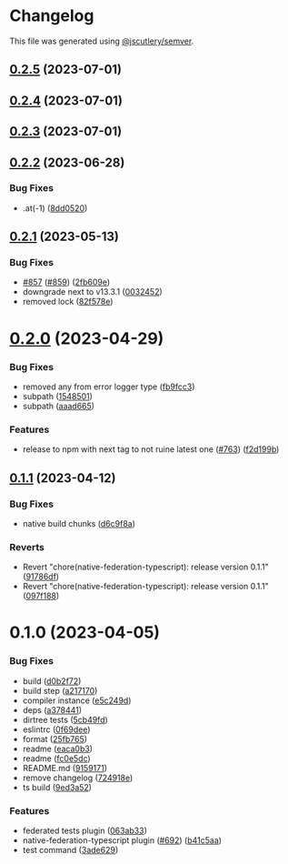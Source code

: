 # Changelog

This file was generated using [@jscutlery/semver](https://github.com/jscutlery/semver).

## [0.2.5](https://github.com/module-federation/nextjs-mf/compare/native-federation-typescript-0.2.4...native-federation-typescript-0.2.5) (2023-07-01)



## [0.2.4](https://github.com/module-federation/nextjs-mf/compare/native-federation-typescript-0.2.3...native-federation-typescript-0.2.4) (2023-07-01)



## [0.2.3](https://github.com/module-federation/nextjs-mf/compare/native-federation-typescript-0.2.2...native-federation-typescript-0.2.3) (2023-07-01)



## [0.2.2](https://github.com/module-federation/nextjs-mf/compare/native-federation-typescript-0.2.1...native-federation-typescript-0.2.2) (2023-06-28)


### Bug Fixes

* .at(-1) ([8dd0520](https://github.com/module-federation/nextjs-mf/commit/8dd0520b5464c49e89c63307c5388450e4bebbf8))



## [0.2.1](https://github.com/module-federation/nextjs-mf/compare/native-federation-typescript-0.2.0...native-federation-typescript-0.2.1) (2023-05-13)


### Bug Fixes

* [#857](https://github.com/module-federation/nextjs-mf/issues/857) ([#859](https://github.com/module-federation/nextjs-mf/issues/859)) ([2fb609e](https://github.com/module-federation/nextjs-mf/commit/2fb609efb9a3c8f3e6740e0159510d649c1d229d))
* downgrade next to v13.3.1 ([0032452](https://github.com/module-federation/nextjs-mf/commit/0032452980c70b211b6c04332326b7973f7c8446))
* removed lock ([82f578e](https://github.com/module-federation/nextjs-mf/commit/82f578e713734f7f6b06e09b794fab4f66af248a))



# [0.2.0](https://github.com/module-federation/nextjs-mf/compare/native-federation-typescript-0.1.1...native-federation-typescript-0.2.0) (2023-04-29)


### Bug Fixes

* removed any from error logger type ([fb9fcc3](https://github.com/module-federation/nextjs-mf/commit/fb9fcc3a54a13be36335830f076a86557b75bb4a))
* subpath ([1548501](https://github.com/module-federation/nextjs-mf/commit/1548501bb4679c0c534c02609cb6bc5459f224a4))
* subpath ([aaad665](https://github.com/module-federation/nextjs-mf/commit/aaad665307d80b49ee19496a5b8b400df243558e))


### Features

* release to npm with next tag to not ruine latest one ([#763](https://github.com/module-federation/nextjs-mf/issues/763)) ([f2d199b](https://github.com/module-federation/nextjs-mf/commit/f2d199b3b3fbbd428514b1ce1f139efc82f7fff0))



## [0.1.1](https://github.com/module-federation/nextjs-mf/compare/native-federation-typescript-0.1.0...native-federation-typescript-0.1.1) (2023-04-12)


### Bug Fixes

* native build chunks ([d6c9f8a](https://github.com/module-federation/nextjs-mf/commit/d6c9f8a957ed00a8d92332ccc38ed9780f01d54e))


### Reverts

* Revert "chore(native-federation-typescript): release version 0.1.1" ([91786df](https://github.com/module-federation/nextjs-mf/commit/91786df726e5c078ed78e745b6b105e11bd2e39b))
* Revert "chore(native-federation-typescript): release version 0.1.1" ([097f188](https://github.com/module-federation/nextjs-mf/commit/097f188458835457a2713d98bf3eaf291d5ad102))



# 0.1.0 (2023-04-05)


### Bug Fixes

* build ([d0b2f72](https://github.com/module-federation/nextjs-mf/commit/d0b2f72f4fc3647825412be1574311c3152cf167))
* build step ([a217170](https://github.com/module-federation/nextjs-mf/commit/a21717096cbc09bff20d3aeebfea2f3533afb0d7))
* compiler instance ([e5c249d](https://github.com/module-federation/nextjs-mf/commit/e5c249d41d68339886268337654ff47b31b06a3a))
* deps ([a378441](https://github.com/module-federation/nextjs-mf/commit/a37844194a3f189cc5863bbdd4776259bce69fa4))
* dirtree tests ([5cb49fd](https://github.com/module-federation/nextjs-mf/commit/5cb49fd1c6520311a7d2e7d2b37a93389a500715))
* eslintrc ([0f69dee](https://github.com/module-federation/nextjs-mf/commit/0f69dee253c2c608b2367d545c7d4a57ad0c2ca5))
* format ([25fb765](https://github.com/module-federation/nextjs-mf/commit/25fb7659481287a791e9de4fe839e980dbf06968))
* readme ([eaca0b3](https://github.com/module-federation/nextjs-mf/commit/eaca0b311d3b8d9e73309cb92d9a9488f9fc23c0))
* readme ([fc0e5dc](https://github.com/module-federation/nextjs-mf/commit/fc0e5dc26e617664224e1c10548b151a44f8dff9))
* README.md ([9159171](https://github.com/module-federation/nextjs-mf/commit/91591712e9a103fff351f0a168c149470c0d69ad))
* remove changelog ([724918e](https://github.com/module-federation/nextjs-mf/commit/724918ebf888297689b6ed700bd14ec01fd1ef35))
* ts build ([9ed3a52](https://github.com/module-federation/nextjs-mf/commit/9ed3a527d0ba903b6cfa6023a7ad5da63781970c))


### Features

* federated tests plugin ([063ab33](https://github.com/module-federation/nextjs-mf/commit/063ab336c4830aff4f5bd3b9894df60b4651a9be))
* native-federation-typescript plugin ([#692](https://github.com/module-federation/nextjs-mf/issues/692)) ([b41c5aa](https://github.com/module-federation/nextjs-mf/commit/b41c5aacfeda0fada5b426086658235edfd86cdd))
* test command ([3ade629](https://github.com/module-federation/nextjs-mf/commit/3ade629488f4ea1549314b82b41caef9a046da9f))
